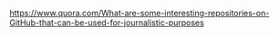 https://www.quora.com/What-are-some-interesting-repositories-on-GitHub-that-can-be-used-for-journalistic-purposes
